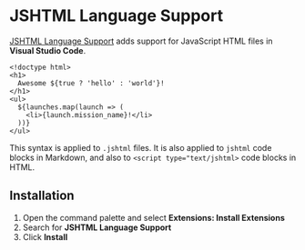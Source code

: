# JSHTML Language Support

[JSHTML Language Support] adds support for JavaScript HTML files in **Visual Studio Code**.

```jshtml
<!doctype html>
<h1>
  Awesome ${true ? 'hello' : 'world'}!
</h1>
<ul>
  ${launches.map(launch => (
    <li>{launch.mission_name}!</li>
  ))}
</ul>
```

This syntax is applied to `.jshtml` files. It is also applied to `jshtml` code blocks in Markdown, and also to `<script type="text/jshtml>` code blocks in HTML.

## Installation

1. Open the command palette and select **Extensions: Install Extensions**
2. Search for **JSHTML Language Support**
3. Click **Install**

[JSHTML Language Support]: https://github.com/jsxtools/jshtml-language
